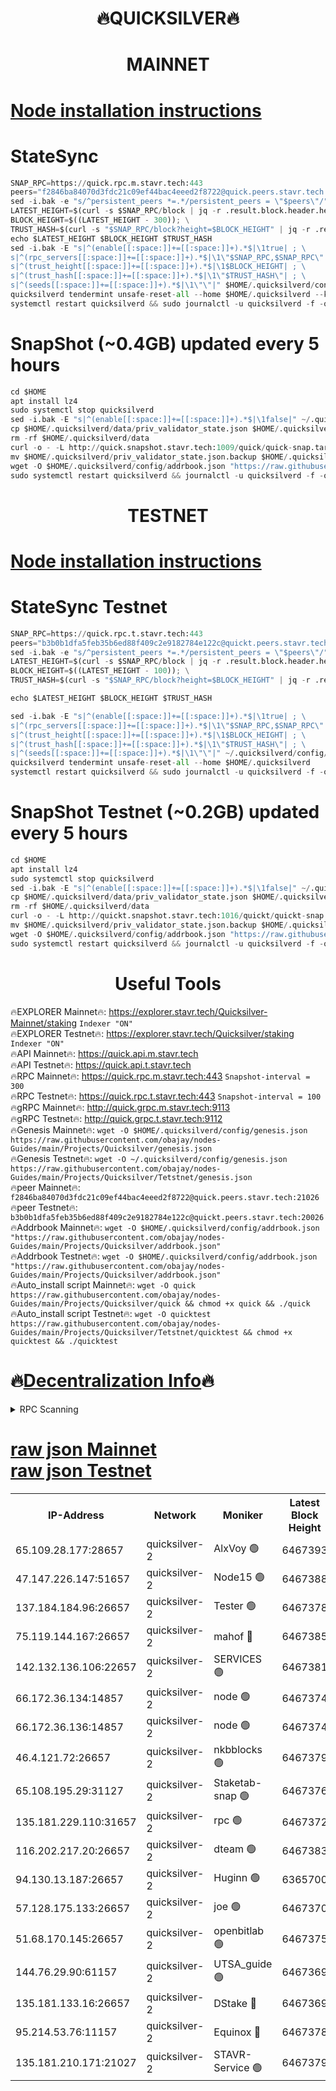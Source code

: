 <h1 align="center"> 🔥QUICKSILVER🔥</h1>

<h1 align="center"> MAINNET</h1>

[Node installation instructions](https://github.com/obajay/nodes-Guides/tree/main/Projects/Quicksilver)
=

# StateSync
```python
SNAP_RPC=https://quick.rpc.m.stavr.tech:443
peers="f2846ba84070d3fdc21c09ef44bac4eeed2f8722@quick.peers.stavr.tech:21026"
sed -i.bak -e "s/^persistent_peers *=.*/persistent_peers = \"$peers\"/" $HOME/.quicksilverd/config/config.toml
LATEST_HEIGHT=$(curl -s $SNAP_RPC/block | jq -r .result.block.header.height); \
BLOCK_HEIGHT=$((LATEST_HEIGHT - 300)); \
TRUST_HASH=$(curl -s "$SNAP_RPC/block?height=$BLOCK_HEIGHT" | jq -r .result.block_id.hash)
echo $LATEST_HEIGHT $BLOCK_HEIGHT $TRUST_HASH
sed -i.bak -E "s|^(enable[[:space:]]+=[[:space:]]+).*$|\1true| ; \
s|^(rpc_servers[[:space:]]+=[[:space:]]+).*$|\1\"$SNAP_RPC,$SNAP_RPC\"| ; \
s|^(trust_height[[:space:]]+=[[:space:]]+).*$|\1$BLOCK_HEIGHT| ; \
s|^(trust_hash[[:space:]]+=[[:space:]]+).*$|\1\"$TRUST_HASH\"| ; \
s|^(seeds[[:space:]]+=[[:space:]]+).*$|\1\"\"|" $HOME/.quicksilverd/config/config.toml
quicksilverd tendermint unsafe-reset-all --home $HOME/.quicksilverd --keep-addr-book
systemctl restart quicksilverd && sudo journalctl -u quicksilverd -f -o cat
```

# SnapShot (~0.4GB) updated every 5 hours
```python
cd $HOME
apt install lz4
sudo systemctl stop quicksilverd
sed -i.bak -E "s|^(enable[[:space:]]+=[[:space:]]+).*$|\1false|" ~/.quicksilverd/config/config.toml
cp $HOME/.quicksilverd/data/priv_validator_state.json $HOME/.quicksilverd/priv_validator_state.json.backup
rm -rf $HOME/.quicksilverd/data
curl -o - -L http://quick.snapshot.stavr.tech:1009/quick/quick-snap.tar.lz4 | lz4 -c -d - | tar -x -C $HOME/.quicksilverd --strip-components 2
mv $HOME/.quicksilverd/priv_validator_state.json.backup $HOME/.quicksilverd/data/priv_validator_state.json
wget -O $HOME/.quicksilverd/config/addrbook.json "https://raw.githubusercontent.com/obajay/nodes-Guides/main/Projects/Quicksilver/addrbook.json"
sudo systemctl restart quicksilverd && journalctl -u quicksilverd -f -o cat
```

<h1 align="center"> TESTNET</h1>

[Node installation instructions](https://github.com/obajay/nodes-Guides/tree/main/Projects/Quicksilver/Tetstnet)
=

# StateSync Testnet
```python
SNAP_RPC=https://quick.rpc.t.stavr.tech:443
peers="b3b0b1dfa5feb35b6ed88f409c2e9182784e122c@quickt.peers.stavr.tech:20026"
sed -i.bak -e "s/^persistent_peers *=.*/persistent_peers = \"$peers\"/" $HOME/.quicksilverd/config/config.toml
LATEST_HEIGHT=$(curl -s $SNAP_RPC/block | jq -r .result.block.header.height); \
BLOCK_HEIGHT=$((LATEST_HEIGHT - 100)); \
TRUST_HASH=$(curl -s "$SNAP_RPC/block?height=$BLOCK_HEIGHT" | jq -r .result.block_id.hash)

echo $LATEST_HEIGHT $BLOCK_HEIGHT $TRUST_HASH

sed -i.bak -E "s|^(enable[[:space:]]+=[[:space:]]+).*$|\1true| ; \
s|^(rpc_servers[[:space:]]+=[[:space:]]+).*$|\1\"$SNAP_RPC,$SNAP_RPC\"| ; \
s|^(trust_height[[:space:]]+=[[:space:]]+).*$|\1$BLOCK_HEIGHT| ; \
s|^(trust_hash[[:space:]]+=[[:space:]]+).*$|\1\"$TRUST_HASH\"| ; \
s|^(seeds[[:space:]]+=[[:space:]]+).*$|\1\"\"|" ~/.quicksilverd/config/config.toml
quicksilverd tendermint unsafe-reset-all --home $HOME/.quicksilverd
systemctl restart quicksilverd && sudo journalctl -u quicksilverd -f -o cat

```

# SnapShot Testnet (~0.2GB) updated every 5 hours
```python
cd $HOME
apt install lz4
sudo systemctl stop quicksilverd
sed -i.bak -E "s|^(enable[[:space:]]+=[[:space:]]+).*$|\1false|" ~/.quicksilverd/config/config.toml
cp $HOME/.quicksilverd/data/priv_validator_state.json $HOME/.quicksilverd/priv_validator_state.json.backup
rm -rf $HOME/.quicksilverd/data
curl -o - -L http://quickt.snapshot.stavr.tech:1016/quickt/quickt-snap.tar.lz4 | lz4 -c -d - | tar -x -C $HOME/.quicksilverd --strip-components 2
mv $HOME/.quicksilverd/priv_validator_state.json.backup $HOME/.quicksilverd/data/priv_validator_state.json
wget -O $HOME/.quicksilverd/config/addrbook.json "https://raw.githubusercontent.com/obajay/nodes-Guides/main/Projects/Quicksilver/Tetstnet/addrbook.json"
sudo systemctl restart quicksilverd && journalctl -u quicksilverd -f -o cat
```
 <h1 align="center"> Useful Tools</h1>

🔥EXPLORER Mainnet🔥:        https://explorer.stavr.tech/Quicksilver-Mainnet/staking    `Indexer "ON"` \
🔥EXPLORER Testnet🔥:        https://explorer.stavr.tech/Quicksilver/staking	        `Indexer "ON"` \
🔥API Mainnet🔥: 			 https://quick.api.m.stavr.tech \
🔥API Testnet🔥: 			 https://quick.api.t.stavr.tech \
🔥RPC Mainnet🔥:             https://quick.rpc.m.stavr.tech:443              `Snapshot-interval = 300` \
🔥RPC Testnet🔥:             https://quick.rpc.t.stavr.tech:443              `Snapshot-interval = 100` \
🔥gRPC Mainnet🔥:                    http://quick.grpc.m.stavr.tech:9113 \
🔥gRPC Testnet🔥:                    http://quick.grpc.t.stavr.tech:9112 \
🔥Genesis Mainnet🔥: `wget -O $HOME/.quicksilverd/config/genesis.json https://raw.githubusercontent.com/obajay/nodes-Guides/main/Projects/Quicksilver/genesis.json` \
🔥Genesis Testnet🔥: `wget -O ~/.quicksilverd/config/genesis.json https://raw.githubusercontent.com/obajay/nodes-Guides/main/Projects/Quicksilver/Tetstnet/genesis.json` \
🔥peer Mainnet🔥:					 `f2846ba84070d3fdc21c09ef44bac4eeed2f8722@quick.peers.stavr.tech:21026` \
🔥peer Testnet🔥:					 `b3b0b1dfa5feb35b6ed88f409c2e9182784e122c@quickt.peers.stavr.tech:20026` \
🔥Addrbook Mainnet🔥:    ```wget -O $HOME/.quicksilverd/config/addrbook.json "https://raw.githubusercontent.com/obajay/nodes-Guides/main/Projects/Quicksilver/addrbook.json"``` \
🔥Addrbook Testnet🔥:    ```wget -O $HOME/.quicksilverd/config/addrbook.json "https://raw.githubusercontent.com/obajay/nodes-Guides/main/Projects/Quicksilver/addrbook.json"``` \
🔥Auto_install script Mainnet🔥: ```wget -O quick https://raw.githubusercontent.com/obajay/nodes-Guides/main/Projects/Quicksilver/quick && chmod +x quick && ./quick``` \
🔥Auto_install script Testnet🔥: ```wget -O quicktest https://raw.githubusercontent.com/obajay/nodes-Guides/main/Projects/Quicksilver/Tetstnet/quicktest && chmod +x quicktest && ./quicktest```

🔥[Decentralization Info](https://github.com/obajay/StateSync-snapshots/tree/main/Projects/Quicksilver/Decentralization)🔥
=

<details>
<summary>RPC Scanning</summary>

<h2 align="center"> We scan nodes in real time every 4 hours. And we provide the final result of RPC endpoints.
We cannot influence the operation of these nodes in any way. </h2>


```python
If Voting Power is higher than 0 --> then the Node is a validator of the network and may be subject to attack and be a potential threat to the chain.
```
```python
We marked such validators with a red symbol
```

</details>

[raw json Mainnet](https://rpc-check.quickm.stavr.tech/quickm/rpc-quickm-result.json) \
[raw json Testnet](https://github.com/obajay/StateSync-snapshots/tree/main/Projects/Quicksilver/Rpc-Check-Testnet)
=


<table><tr><th>IP-Address</th><th>Network</th><th>Moniker</th><th>Latest Block Height</th><th>Earliest Block Height</th><th>Catching Up</th><th>Tx Index</th><th>Voting Power</th><th>Scan Time</th></tr><tr><td>65.109.28.177:28657</td><td>quicksilver-2</td><td>AlxVoy 🟢</td><td>6467393</td><td>3562001</td><td>False</td><td>off</td><td>0</td><td>2024-03-19T15:44:40.539306841UTC</td></tr><tr><td>47.147.226.147:51657</td><td>quicksilver-2</td><td>Node15 🟢</td><td>6467388</td><td>5151648</td><td>False</td><td>off</td><td>0</td><td>2024-03-19T15:44:07.410541188UTC</td></tr><tr><td>137.184.184.96:26657</td><td>quicksilver-2</td><td>Tester 🟢</td><td>6467378</td><td>5550692</td><td>False</td><td>off</td><td>0</td><td>2024-03-19T15:43:07.245479421UTC</td></tr><tr><td>75.119.144.167:26657</td><td>quicksilver-2</td><td>mahof 🔴</td><td>6467385</td><td>5654794</td><td>False</td><td>on</td><td>285749</td><td>2024-03-19T15:43:49.866228568UTC</td></tr><tr><td>142.132.136.106:22657</td><td>quicksilver-2</td><td>SERVICES 🟢</td><td>6467381</td><td>5920001</td><td>False</td><td>on</td><td>0</td><td>2024-03-19T15:43:26.617070170UTC</td></tr><tr><td>66.172.36.134:14857</td><td>quicksilver-2</td><td>node 🟢</td><td>6467374</td><td>5950756</td><td>False</td><td>on</td><td>0</td><td>2024-03-19T15:42:44.241299209UTC</td></tr><tr><td>66.172.36.136:14857</td><td>quicksilver-2</td><td>node 🟢</td><td>6467374</td><td>5950756</td><td>False</td><td>on</td><td>0</td><td>2024-03-19T15:42:47.058408945UTC</td></tr><tr><td>46.4.121.72:26657</td><td>quicksilver-2</td><td>nkbblocks 🟢</td><td>6467379</td><td>6056301</td><td>False</td><td>on</td><td>0</td><td>2024-03-19T15:43:15.806819018UTC</td></tr><tr><td>65.108.195.29:31127</td><td>quicksilver-2</td><td>Staketab-snap 🟢</td><td>6467376</td><td>6075001</td><td>False</td><td>off</td><td>0</td><td>2024-03-19T15:42:59.945527764UTC</td></tr><tr><td>135.181.229.110:31657</td><td>quicksilver-2</td><td>rpc 🟢</td><td>6467372</td><td>6133480</td><td>False</td><td>on</td><td>0</td><td>2024-03-19T15:42:30.871755218UTC</td></tr><tr><td>116.202.217.20:26657</td><td>quicksilver-2</td><td>dteam 🟢</td><td>6467383</td><td>6169501</td><td>False</td><td>on</td><td>0</td><td>2024-03-19T15:43:37.286298947UTC</td></tr><tr><td>94.130.13.187:26657</td><td>quicksilver-2</td><td>Huginn 🟢</td><td>6365700</td><td>6231630</td><td>False</td><td>on</td><td>0</td><td>2024-03-19T15:43:26.844731760UTC</td></tr><tr><td>57.128.175.133:26657</td><td>quicksilver-2</td><td>joe 🟢</td><td>6467370</td><td>6246344</td><td>False</td><td>on</td><td>0</td><td>2024-03-19T15:42:17.742408770UTC</td></tr><tr><td>51.68.170.145:26657</td><td>quicksilver-2</td><td>openbitlab 🟢</td><td>6467375</td><td>6309483</td><td>False</td><td>on</td><td>0</td><td>2024-03-19T15:42:51.422412510UTC</td></tr><tr><td>144.76.29.90:61157</td><td>quicksilver-2</td><td>UTSA_guide 🟢</td><td>6467369</td><td>6316825</td><td>False</td><td>on</td><td>0</td><td>2024-03-19T15:42:17.430146483UTC</td></tr><tr><td>135.181.133.16:26657</td><td>quicksilver-2</td><td>DStake 🔴</td><td>6467369</td><td>6378597</td><td>False</td><td>on</td><td>79272</td><td>2024-03-19T15:42:16.939842412UTC</td></tr><tr><td>95.214.53.76:11157</td><td>quicksilver-2</td><td>Equinox 🔴</td><td>6467378</td><td>6459097</td><td>False</td><td>on</td><td>214732</td><td>2024-03-19T15:43:06.397932299UTC</td></tr><tr><td>135.181.210.171:21027</td><td>quicksilver-2</td><td>STAVR-Service 🟢</td><td>6467379</td><td>6464201</td><td>False</td><td>on</td><td>0</td><td>2024-03-19T15:43:20.231023348UTC</td></tr></table>
